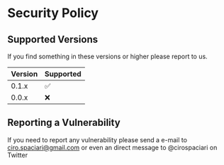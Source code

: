 # Security Policy

## Supported Versions

If you find something in these versions or higher please report to us.

| Version | Supported          |
| ------- | ------------------ |
| 0.1.x   | :white_check_mark: |
| 0.0.x   | :x:                |

## Reporting a Vulnerability

If you need to report any vulnerability please send a e-mail to ciro.spaciari@gmail.com or even an direct message to @cirospaciari on Twitter

